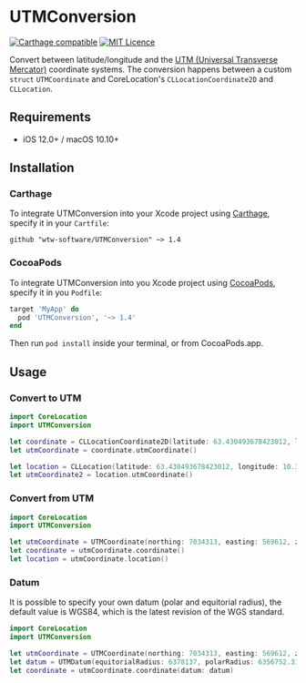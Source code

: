 # UTMConversion
[![Carthage compatible](https://img.shields.io/badge/Carthage-compatible-4BC51D.svg?style=flat)](https://github.com/Carthage/Carthage)
[![MIT Licence](https://badges.frapsoft.com/os/mit/mit.svg?v=103)](https://opensource.org/licenses/mit-license.php)

Convert between latitude/longitude and the [UTM (Universal Transverse Mercator)](https://en.wikipedia.org/wiki/Universal_Transverse_Mercator_coordinate_system) coordinate systems. The conversion happens between a custom `struct` `UTMCoordinate` and CoreLocation's `CLLocationCoordinate2D` and `CLLocation`.

## Requirements

- iOS 12.0+ / macOS 10.10+

## Installation
### Carthage

To integrate UTMConversion into your Xcode project using [Carthage](https://github.com/Carthage/Carthage), specify it in your `Cartfile`:

```ogdl
github "wtw-software/UTMConversion" ~> 1.4
```

### CocoaPods

To integrate UTMConversion into you Xcode project using [CocoaPods](https://cocoapods.org), specify it in you `Podfile`:

```ruby
target 'MyApp' do
  pod 'UTMConversion', '~> 1.4'
end
```

Then run `pod install` inside your terminal, or from CocoaPods.app.

## Usage
### Convert to UTM

```swift
import CoreLocation
import UTMConversion

let coordinate = CLLocationCoordinate2D(latitude: 63.430493678423012, longitude: 10.394966844991798)
let utmCoordinate = coordinate.utmCoordinate()

let location = CLLocation(latitude: 63.430493678423012, longitude: 10.394966844991798)
let utmCoordinate2 = location.utmCoordinate()
```

### Convert from UTM

```swift
import CoreLocation
import UTMConversion

let utmCoordinate = UTMCoordinate(northing: 7034313, easting: 569612, zone: 32, hemisphere: .northern)
let coordinate = utmCoordinate.coordinate()
let location = utmCoordinate.location()
```

### Datum

It is possible to specify your own datum (polar and equitorial radius), the default value is WGS84, which is the latest revision of the WGS standard.

```swift
import CoreLocation
import UTMConversion

let utmCoordinate = UTMCoordinate(northing: 7034313, easting: 569612, zone: 32, hemisphere: .northern)
let datum = UTMDatum(equitorialRadius: 6378137, polarRadius: 6356752.3142)
let coordinate = utmCoordinate.coordinate(datum: datum)
```
